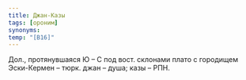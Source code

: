 ```yaml
---
title: Джан-Казы
tags: [ороним]
synonyms:
temp: "[В16]"
---
```


Дол., протянувшаяся Ю – С под вост. склонами плато с городищем Эски-Кермен –
тюрк. джан – душа; казы – РПН.
